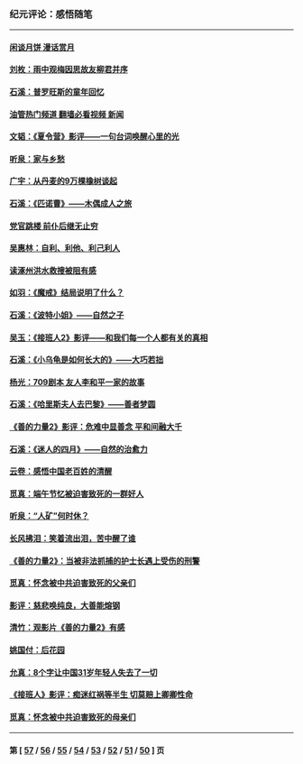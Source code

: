 ### 纪元评论：感悟随笔
---
#### [闲谈月饼 漫话赏月](../../pages/nsc1035/n14084548.md?10170330) 
#### [刘枚：雨中观梅因思故友柳君并序](../../pages/nsc1035/n14084198.md?10170330) 
#### [石溪：普罗旺斯的童年回忆](../../pages/nsc1035/n14079638.md?10170330) 
#### [油管热门频道 翻墙必看视频 新闻](ok?10170330)
#### [文韬：《夏令营》影评——一句台词唤醒心里的光](../../pages/nsc1035/n14079107.md?10170330) 
#### [听泉：家与乡愁](../../pages/nsc1035/n14068482.md?10170330) 
#### [广宇：从丹麦的9万棵橡树谈起](../../pages/nsc1035/n14061428.md?10170330) 
#### [石溪：《匹诺曹》——木偶成人之旅](../../pages/nsc1035/n14061424.md?10170330) 
#### [党官跳楼 前仆后继无止穷](../../pages/nsc1035/n14058175.md?10170330) 
#### [吴惠林：自利、利他、利己利人](../../pages/nsc1035/n14052459.md?10170330) 
#### [读涿州洪水救搜被阻有感](../../pages/nsc1035/n14049641.md?10170330) 
#### [如羽：《魔戒》结局说明了什么？](../../pages/nsc1035/n14048860.md?10170330) 
#### [石溪：《波特小姐》——自然之子](../../pages/nsc1035/n14048291.md?10170330) 
#### [吴玉：《接班人2》影评——和我们每一个人都有关的真相](../../pages/nsc1035/n14041114.md?10170330) 
#### [石溪：《小乌龟是如何长大的》——大巧若拙](../../pages/nsc1035/n14037479.md?10170330) 
#### [杨光：709剧本 友人李和平一家的故事](../../pages/nsc1035/n14032047.md?10170330) 
#### [石溪：《哈里斯夫人去巴黎》——善者梦圆](../../pages/nsc1035/n14031778.md?10170330) 
#### [《善的力量2》影评：危难中显善念 平和间融大千](../../pages/nsc1035/n14028390.md?10170330) 
#### [石溪：《迷人的四月》——自然的治愈力](../../pages/nsc1035/n14027049.md?10170330) 
#### [云卷：感悟中国老百姓的清醒](../../pages/nsc1035/n14025152.md?10170330) 
#### [觅真：端午节忆被迫害致死的一群好人](../../pages/nsc1035/n14020985.md?10170330) 
#### [听泉：“人矿”何时休？](../../pages/nsc1035/n14016609.md?10170330) 
#### [长风拂泪：笑着流出泪，苦中醒了谁](../../pages/nsc1035/n14016469.md?10170330) 
#### [《善的力量2》：当被非法抓捕的护士长遇上受伤的刑警](../../pages/nsc1035/n14015561.md?10170330) 
#### [觅真：怀念被中共迫害致死的父亲们](../../pages/nsc1035/n14014258.md?10170330) 
#### [影评：慈悲唤纯良，大善能熔钢](../../pages/nsc1035/n14010867.md?10170330) 
#### [清竹：观影片《善的力量2》有感](../../pages/nsc1035/n14010015.md?10170330) 
#### [姚国付：后花园](../../pages/nsc1035/n14005301.md?10170330) 
#### [允真：8个字让中国31岁年轻人失去了一切](../../pages/nsc1035/n13999093.md?10170330) 
#### [《接班人》影评：痴迷红祸等半生 切莫赔上卿卿性命](../../pages/nsc1035/n13998676.md?10170330) 
#### [觅真：怀念被中共迫害致死的母亲们](../../pages/nsc1035/n13997271.md?10170330) 

---
#### 第 [ [57](./57.md?10170330) / [56](./56.md?10170330) / [55](./55.md?10170330) / [54](./54.md?10170330) / [53](./53.md?10170330) / [52](./52.md?10170330) / [51](./51.md?10170330) / [50](./50.md?10170330) ] 页
